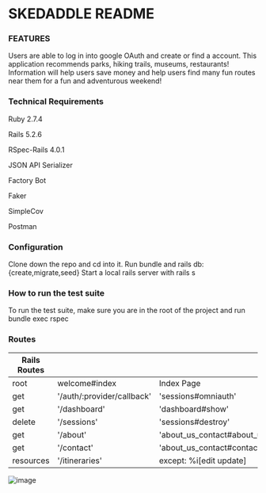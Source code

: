 # SKEDADDLE README

### FEATURES
Users are able to log in into google OAuth and create or find a account. This application recommends parks, hiking trails, museums, restaurants! Information will help users save money and help users find many fun routes near them for a fun and adventurous weekend!

### Technical Requirements
Ruby 2.7.4

Rails 5.2.6

RSpec-Rails 4.0.1

JSON API Serializer

Factory Bot

Faker

SimpleCov

Postman

### Configuration
Clone down the repo and cd into it.
Run bundle and rails db:{create,migrate,seed}
Start a local rails server with rails s

### How to run the test suite
To run the test suite, make sure you are in the root of the project and run bundle exec rspec

### Routes


| Rails Routes  |  |  |
| ------------- | ------------- | ------------- |
| root  | welcome#index  | Index Page  |
| get  | '/auth/:provider/callback'  | 'sessions#omniauth'  |
| get  | '/dashboard'  | 'dashboard#show'  |
| delete  | '/sessions'  | 'sessions#destroy'  |
| get  | '/about'  | 'about_us_contact#about_us'  |
| get  | '/contact'  | 'about_us_contact#contact'  |
| resources  | '/itineraries'  | except: %i[edit update]  |

![image](https://user-images.githubusercontent.com/54329737/191336851-aef85c50-7805-4001-aed7-e83b62bc1b10.png)


